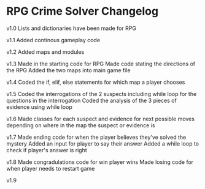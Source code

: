 # RPG Crime Solver Changelog

v1.0
Lists and dictionaries have been made for RPG

v1.1
Added continous gameplay code

v1.2
Added maps and modules

v1.3
Made in the starting code for RPG
Made code stating the directions of the RPG
Added the two maps into main game file 

v1.4
Coded the if, elif, else statements for which map a player chooses

v1.5
Coded the interrogations of the 2 suspects including while loop for the questions in the interrogation
Coded the analysis of the 3 pieces of evidence using while loop

v1.6
Made classes for each suspect and evidence for next possible moves depending on where in the map the suspect or evidence is

v1.7
Made ending code for when the player believes they've solved the mystery
Added an input for player to say their answer
Added a while loop to check if player's answer is right

v1.8
Made congradulations code for win player wins
Made losing code for when player needs to restart game

v1.9


